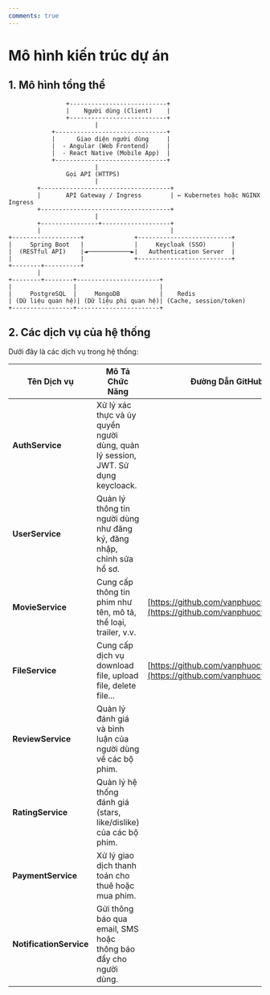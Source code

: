 ```yaml
---
comments: true
---
```

# Mô hình kiến trúc dự án
## 1. Mô hình tổng thể

                    +---------------------------+
                    |    Người dùng (Client)    |
                    +---------------------------+
                            |
                +-------------------------------+
                |      Giao diện người dùng     |
                |  - Angular (Web Frontend)     |
                |  - React Native (Mobile App)  |
                +-------------------------------+
                            |
                    Gọi API (HTTPS)
                            |
            +------------------------------------+
            |       API Gateway / Ingress        | ← Kubernetes hoặc NGINX Ingress
            +------------------------------------+
                            |
            +----------------+-------------------+
            |                                    |
    +-------------------+              +--------------------------+
    |     Spring Boot   |              |     Keycloak (SSO)       |
    |  (RESTful API)    |◄────────────►|   Authentication Server  |
    |                   |              +--------------------------+
    +--------+----------+
            |
    +--------+--------+-----------------------+
    |                 |                       |
    |     PostgreSQL  |     MongoDB           |    Redis
    | (Dữ liệu quan hệ)| (Dữ liệu phi quan hệ)| (Cache, session/token)
    +-----------------+-----------------------+

## 2. Các dịch vụ của hệ thống

Dưới đây là các dịch vụ trong hệ thống:

| Tên Dịch vụ         | Mô Tả Chức Năng                                                | Đường Dẫn GitHub                                         |
|---------------------|---------------------------------------------------------------|---------------------------------------------------------|
| **AuthService**      | Xử lý xác thực và ủy quyền người dùng, quản lý session, JWT. Sử dụng keycloack.  |  |
| **UserService**      | Quản lý thông tin người dùng như đăng ký, đăng nhập, chỉnh sửa hồ sơ. |  |
| **MovieService**     | Cung cấp thông tin phim như tên, mô tả, thể loại, trailer, v.v.  | [https://github.com/vanphuoc9/movie.git](https://github.com/vanphuoc9/movie.git) |
| **FileService**     | Cung cấp dịch vụ download file, upload file, delete file...  | [https://github.com/vanphuoc9/file.git](https://github.com/vanphuoc9/file.git) |
| **ReviewService**    | Quản lý đánh giá và bình luận của người dùng về các bộ phim.    |  |
| **RatingService**    | Quản lý hệ thống đánh giá (stars, like/dislike) của các bộ phim. |  |
| **PaymentService**   | Xử lý giao dịch thanh toán cho thuê hoặc mua phim.             |  |
| **NotificationService** | Gửi thông báo qua email, SMS hoặc thông báo đẩy cho người dùng. | |
